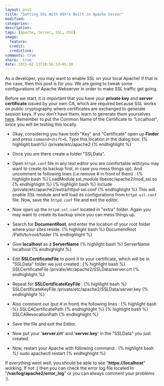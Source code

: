 ```yaml
---
layout: post
title: "Setting SSL With OSX's Built in Apache Server"
modified:
categories: 
description:
tags: [Apache, Server, SSL, OSX]
image:
  feature:
  credit:
  creditlink:
comments: true
share:	true
date: 2015-02-13T10:56:53+05:30
---
```

As a developer, you may want to enable SSL on your local Apache! If that is the case, then this post is for you. We are going to tweak some configurations of Apache Webserver in order to make SSL traffic get going.

Before we start, it is important that you have your **private key** and **server certificate** issued by your own CA, which are required because SSL works on public cryptography where certificates are exchanged to generate session keys. If you don't have them, learn to generate them yourselves [here]({{site.url}}/creating-ca-and-self-signed-certificates). Remember to put the Common Name of the Certificate to "Localhost", since you will be testing this locally.

* Okay, considering you have both "Key" and "Certificate" open up **Finder** and press `Command+shift+G`. Type this location in the dialog box: 
{% highlight bash%}
/private/etc/apache2
{% endhighlight %}

* Once you are there create a folder "SSLData". 

* Open `httpd.conf` file in any text editor you are comfortable with(you may want to create its backup first, in case you mess things up). And uncomment te following lines (i.e remove # in front of them) : 
		{% highlight bash %}
		LoadModule ssl_module libexec/apache2/mod_ssl.so
		{% endhighlight %}
		{% highlight bash %}
		Include /private/etc/apache2/extra/httpd-ssl.conf
		{% endhighlight %} 
This will enable SSL module and will load its configurations from `httpd-ssl.conf` file. Now, save the `httpd.conf` file and exit the editor.

* Now open up the `httpd-ssl.conf` located in "extra" folder. Again you may want to create its backup since you can mess things up. 
* Search for **DocumentRoot**, and enter the location of your root folder where your sites reside.
{% highlight bash %}
DocumentRoot /Path/to/root/folder
{% endhighlight %}
* Give **localhost** as a **ServerName**
{% highlight bash %}
ServerName localhost
{% endhighlight %}
* Edit **SSLCertificateFile** to point it to your certificate, which will be in "SSLData" folder we just created :
{% highlight bash %}
SSLCertificateFile /private/etc/apache2/SSLData/server.crt
{% endhighlight %}
* Repeat for **SSLCertificateKeyFile** :
{% highlight bash %}
SSLCertificateKeyFile /private/etc/apache2/SSLData/server.key
{% endhighlight %}
* Also comment out (put # in front) the following lines :
{% highlight bash %}
SSLCACertificatePath
{% endhighlight %}
{% highlight bash %}
SSLCARevocationPath
{% endhighlight %}
* Save the file and exit the Editor.
* Now put your '**server.crt**' and '**server.key**' in the "SSLData" you just created.
* Now, restart your Apache with following command :
{% highlight bash %}
sudo apachectl restart
{% endhighlight %}

If everything went well, you should be able to see "**https://localhost**" working. If not :( then you can check the error log file located in "**/var/log/apache2/error_log**" or you can always comment your problems :).
 
